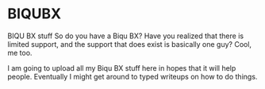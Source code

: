 # BIQUBX
BIQU BX stuff
So do you have a Biqu BX? Have you realized that there is limited support, and the support that does exist is basically one guy? Cool, me too.

I am going to upload all my Biqu BX stuff here in hopes that it will help people. Eventually I might get around to typed writeups on how to do things.
